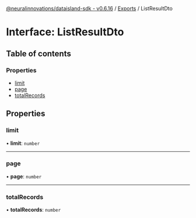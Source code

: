 [@neuralinnovations/dataisland-sdk - v0.6.16](../../README.md) / [Exports](../modules.md) / ListResultDto

# Interface: ListResultDto

## Table of contents

### Properties

- [limit](ListResultDto.md#limit)
- [page](ListResultDto.md#page)
- [totalRecords](ListResultDto.md#totalrecords)

## Properties

### limit

• **limit**: `number`

___

### page

• **page**: `number`

___

### totalRecords

• **totalRecords**: `number`
